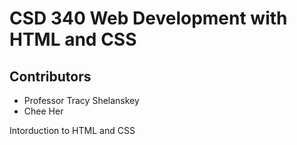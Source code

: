 # CSD 340 Web Development with HTML and CSS
## Contributors
* Professor Tracy Shelanskey
* Chee Her

Intorduction to HTML and CSS
